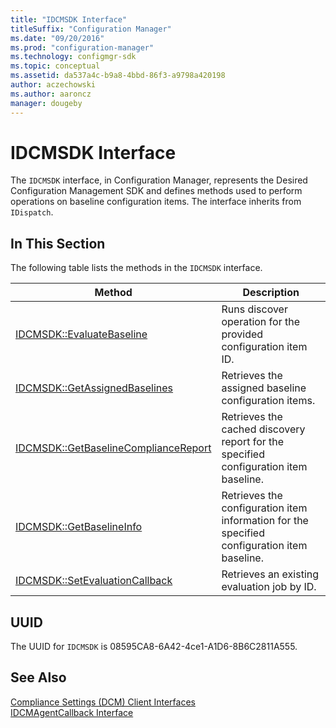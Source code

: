 ```yaml
---
title: "IDCMSDK Interface"
titleSuffix: "Configuration Manager"
ms.date: "09/20/2016"
ms.prod: "configuration-manager"
ms.technology: configmgr-sdk
ms.topic: conceptual
ms.assetid: da537a4c-b9a8-4bbd-86f3-a9798a420198
author: aczechowski
ms.author: aaroncz
manager: dougeby
---
```

# IDCMSDK Interface
The `IDCMSDK` interface, in Configuration Manager, represents the Desired Configuration Management SDK and defines methods used to perform operations on baseline configuration items. The interface inherits from `IDispatch`.  

## In This Section  
 The following table lists the methods in the `IDCMSDK` interface.  

|Method|Description|  
|------------|-----------------|  
|[IDCMSDK::EvaluateBaseline](../../../../../develop/reference/core/clients/client-classes/idcmsdk--evaluatebaseline-method.md)|Runs discover operation for the provided configuration item ID.|  
|[IDCMSDK::GetAssignedBaselines](../../../../../develop/reference/core/clients/client-classes/idcmsdk--getassignedbaselines-method.md)|Retrieves the assigned baseline configuration items.|  
|[IDCMSDK::GetBaselineComplianceReport](../../../../../develop/reference/core/clients/client-classes/idcmsdk--getbaselinecompliancereport-method.md)|Retrieves the cached discovery report for the specified configuration item baseline.|  
|[IDCMSDK::GetBaselineInfo](../../../../../develop/reference/core/clients/client-classes/idcmsdk--getbaselineinfo-method.md)|Retrieves the configuration item information for the specified configuration item baseline.|  
|[IDCMSDK::SetEvaluationCallback](../../../../../develop/reference/core/clients/client-classes/idcmsdk--setevaluationcallback-method.md)|Retrieves an existing evaluation job by ID.|  

## UUID  
 The UUID for `IDCMSDK` is 08595CA8-6A42-4ce1-A1D6-8B6C2811A555.  

## See Also  
 [Compliance Settings (DCM) Client Interfaces](../../../../../develop/reference/core/clients/client-classes/compliance-settings--dcm--client-interfaces.md)   
 [IDCMAgentCallback Interface](../../../../../develop/reference/core/clients/client-classes/idcmagentcallback-interface.md)
